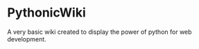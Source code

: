 PythonicWiki
============

A very basic wiki created to display the power of python for web development.